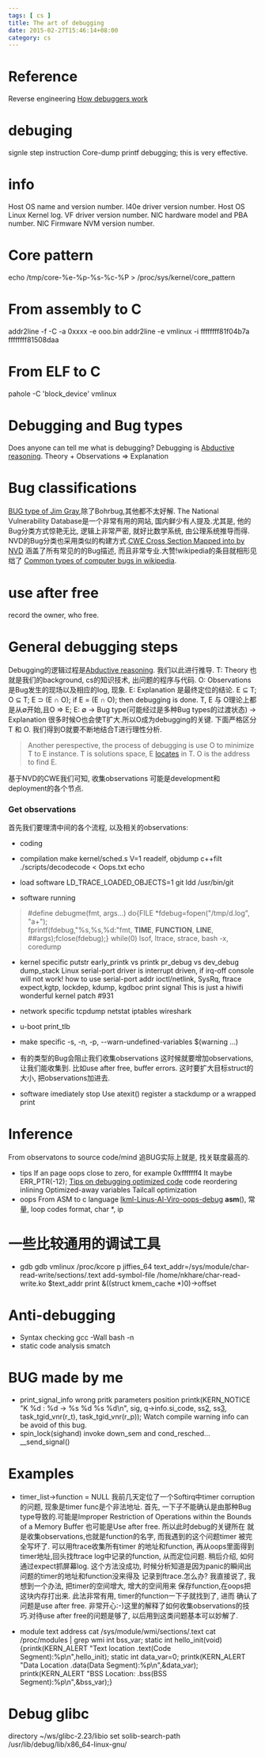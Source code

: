 ```yaml
---
tags: [ cs ] 
title: The art of debugging
date: 2015-02-27T15:46:14+08:00 
category: cs
---
```


[1]: http://eli.thegreenplace.net/2011/01/23/how-debuggers-work-part-1
# Reference
Reverse engineering
[How debuggers work][1]

# debuging
signle step instruction
Core-dump
printf debugging; this is very effective.

# info
Host OS name and version number.
I40e driver version number.
Host OS Linux Kernel log. 
VF driver version number.
NIC hardware model and PBA number. 
NIC Firmware NVM version number.

# Core pattern
echo /tmp/core-%e-%p-%s-%c-%P > /proc/sys/kernel/core_pattern

# From assembly to C
addr2line -f -C -a 0xxxx -e ooo.bin
addr2line -e vmlinux -i ffffffff81f04b7a ffffffff81508daa

# From ELF to C
pahole -C 'block_device' vmlinux

# Debugging and Bug types
Does anyone can tell me what is debugging? Debugging is [Abductive reasoning][1].
Theory + Observations => Explanation

# Bug classifications
[BUG type of Jim Gray][2],除了Bohrbug,其他都不太好解.
The National Vulnerability Database是一个非常有用的网站, 国内鲜少有人提及.尤其是,
他的Bug分类方式惊艳无比, 逻辑上非常严密, 就好比数学系统, 由公理系统推导而得.
NVD的Bug分类也采用类似的构建方式.[CWE Cross Section Mapped into by NVD][3] 
涵盖了所有常见的的Bug描述, 而且非常专业.大赞!wikipedia的条目就相形见绌了
[Common types of computer bugs in wikipedia][4].

# use after free
record the owner, who free.

# General debugging steps
Debugging的逻辑过程是[Abductive reasoning][1]. 我们以此进行推导.
T: Theory 也就是我们的background, cs的知识技术, 出问题的程序与代码.
O: Observations 是Bug发生的现场以及相应的log, 现象.
E: Explanation 是最终定位的结论.
E ⊆ T; O ⊆ T; E ⊃ (E ∩ O); 
if E = (E ∩ O); then debugging is done.
T, E 与 O理论上都是从∅开始,且O => E;
E: ∅ -> Bug type(可能经过是多种Bug types的过渡状态) -> Explanation 
很多时候O也会使T扩大.所以O成为debugging的关键.
下面严格区分T 和 O. 我们得到O就要不断地结合T进行理性分析.
> Another perespective, 
> the process of debugging is use O to minimize T to E instance.
> T is solutions space, E [locates][5] in T. O is the address to find E.

基于NVD的CWE我们可知, 收集observations 可能是development和deployment的各个节点.

### Get observations
首先我们要理清中间的各个流程, 以及相关的observations:

* coding 

* compilation
make kernel/sched.s V=1
readelf, objdump
c++filt 
./scripts/decodecode < Oops.txt
echo 
* load software
LD_TRACE_LOADED_OBJECTS=1 git 
ldd /usr/bin/git
* software running
> #define debugme(fmt, args...) do{FILE *fdebug=fopen("/tmp/d.log", "a+"); \
> fprintf(fdebug,"%s,%s,%d:"fmt, __TIME__, __FUNCTION__, __LINE__, ##args);fclose(fdebug);} while(0)
lsof, ltrace, strace, bash -x, coredump
  * kernel specific
putstr early_printk vs printk pr_debug vs dev_debug dump_stack
Linux serial-port driver is interrupt driven, if irq-off console will not work!
how to use serial-port addr
ioctl/netlink, SysRq, ftrace expect,kgtp, lockdep, kdump, kgdboc
print signal This is just a hiwifi wonderful kernel patch #931
  * network specific
tcpdump netstat iptables wireshark
  * u-boot
print_tlb
  * make specific
-s, -n, -p, --warn-undefined-variables
$(warning ...)
  * 有的类型的Bug会阻止我们收集observations
这时候就要增加observations,让我们能收集到. 比如use after free, buffer errors.
这时要扩大目标struct的大小, 把observations加进去.

* software imediately stop
Use atexit() register a stackdump or a wrapped print

# Inference 
From observatons to source code/mind 
追BUG实际上就是, 找关联度最高的.

* tips
If an page oops close to zero, for example 0xfffffff4
It maybe ERR_PTR(-12);
[Tips on debugging optimized code](http://www.stlinux.com/devel/debug/jtag/build?q=node/82)
code reordering inlining Optimized-away variables Tailcall optimization
* oops
From ASM to c language
[lkml-Linus-Al-Viro-oops-debug](http://yarchive.net/comp/linux/oops_decoding.html)
__asm__(), 常量, loop codes format, char *, ip 

[1]: https://en.wikipedia.org/wiki/Abductive_reasoning#Logic-based_abduction
[2]: http://www.opensourceforu.com/2010/10/joy-of-programming-types-of-bugs
[3]: https://nvd.nist.gov/cwe.cfm
[4]: https://en.wikipedia.org/wiki/Software_bug#Common_types_of_computer_bugs
[5]: https://nvd.nist.gov/cwe.cfm#cweIdEntry-CWE-1

# 一些比较通用的调试工具
* gdb
gdb vmlinux /proc/kcore
p jiffies_64
text_addr=/sys/module/char-read-write/sections/.text
add-symbol-file /home/nkhare/char-read-write.ko $text_addr
print &((struct kmem_cache *)0)->offset

# Anti-debugging
* Syntax checking
gcc -Wall
bash -n
* static code analysis
smatch

# BUG made by me
* print_signal_info wrong pritk parameters position
        printk(KERN_NOTICE "K %d : %d -> %s %d %s %d\n", sig, q->info.si_code,
                ss[2], ss[3], task_tgid_vnr(r_t), task_tgid_vnr(r_p));
 Watch compile warning info can be avoid of this bug.
* spin_lock(sighand) invoke down_sem and cond_resched...
	__send_signal()
# Examples
* timer_list->function = NULL
我前几天定位了一个Softirq中timer corruption的问题, 现象是timer func是个非法地址.
首先, 一下子不能确认是由那种Bug type导致的.可能是Improper Restriction of Operations 
within the Bounds of a Memory Buffer 也可能是Use after free. 所以此时debug的关键所在
就是收集observations,也就是function的名字, 而我遇到的这个问题timer 被完全写坏了. 
可以用ftrace收集所有timer 的地址和function, 再从oops里面得到timer地址,回头找ftrace
log中记录的function, 从而定位问题. 稍后介绍, 如何通过expect抓屏幕log.
这个方法没成功, 时候分析知道是因为panic的瞬间出问题的timer的地址和function没来得及
记录到ftrace.怎么办? 我直接说了, 我想到一个办法, 把timer的空间增大, 增大的空间用来
保存function,在oops把这块内存打出来. 此法非常有用, timer的function一下子就找到了, 进而
确认了问题是use after free. 非常开心:-)这里的解释了如何收集observations的技巧.对待use
after free的问题是够了, 以后用到这类问题基本可以妙解了.

* module text address 
cat /sys/module/wmi/sections/.text 
cat /proc/modules | grep wmi
int bss_var;
static int hello_init(void)
{printk(KERN_ALERT "Text location .text(Code Segment):%p\n",hello_init);
static int data_var=0;
printk(KERN_ALERT "Data Location .data(Data Segment):%p\n",&data_var);
printk(KERN_ALERT "BSS Location: .bss(BSS Segment):%p\n",&bss_var);}

# Debug glibc
directory ~/ws/glibc-2.23/libio
set solib-search-path /usr/lib/debug/lib/x86_64-linux-gnu/
